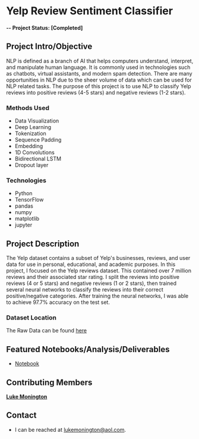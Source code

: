# Yelp Review Sentiment Classifier

#### -- Project Status: [Completed]

## Project Intro/Objective
NLP is defined as a branch of AI that helps computers understand, interpret, and manipulate human language. It is commonly used in technologies such as chatbots, virtual assistants, and modern spam detection. There are many opportunities in NLP due to the sheer volume of data which can be used for NLP related tasks. The purpose of this project is to use NLP to classify Yelp reviews into positive reviews (4-5 stars) and negative reviews (1-2 stars). 

### Methods Used
* Data Visualization
* Deep Learning 
* Tokenization
* Sequence Padding
* Embedding
* 1D Convolutions
* Bidirectional LSTM
* Dropout layer


### Technologies
* Python
* TensorFlow
* pandas
* numpy
* matplotlib
* jupyter


## Project Description
The Yelp dataset contains a subset of Yelp's businesses, reviews, and user data for use in personal, educational, and academic purposes. In this project, I focused on the Yelp reviews dataset. This contained over 7 million reviews and their associated star rating. I split the reviews into positive reviews (4 or 5 stars) and negative reviews (1 or 2 stars), then trained several neural networks to classify the reviews into their correct positive/negative categories. After training the neural networks, I was able to achieve 97.7% accuracy on the test set.

### Dataset Location
The Raw Data can be found [here](https://www.kaggle.com/yelp-dataset/yelp-dataset)

## Featured Notebooks/Analysis/Deliverables
* [Notebook](https://github.com/lukemonington/yelp_reviews/blob/main/main_ai.ipynb)


## Contributing Members

**[Luke Monington](https://github.com/lukemonington)**

## Contact
* I can be reached at lukemonington@aol.com.
